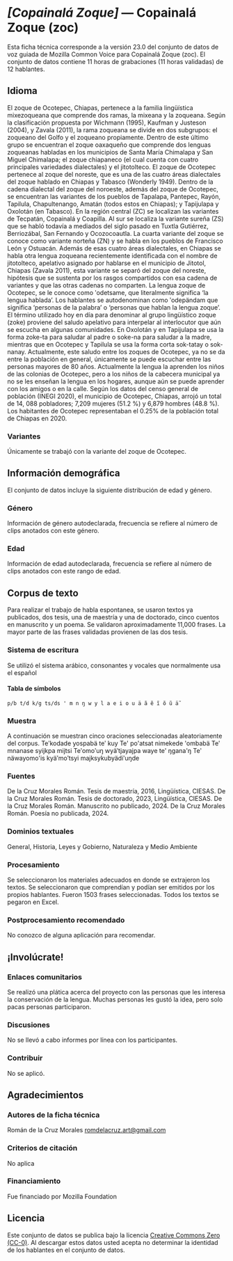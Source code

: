 # *[Copainalá Zoque]* &mdash; Copainalá Zoque (zoc)
Esta ficha técnica corresponde a la versión 23.0 del conjunto de datos de voz guiada de Mozilla Common Voice 
para Copainalá Zoque (zoc). El conjunto de datos contiene 11 horas de grabaciones (11 horas
validadas) de 12 hablantes.

## Idioma
<!-- {{LANGUAGE_DESCRIPTION}} -->
<!-- Proporcione una breve descripción (1-2 párrafos) de su idioma -->

El zoque de Ocotepec, Chiapas, pertenece a la familia lingüística mixezoqueana que comprende dos ramas, la mixeana y la zoqueana. Según la clasificación propuesta por Wichmann (1995), Kaufman y Justeson (2004), y Zavala (2011), la rama zoqueana se divide en dos subgrupos: el zoqueano del Golfo y el zoqueano propiamente. Dentro de este último grupo se encuentran el zoque oaxaqueño que comprende dos lenguas zoqueanas habladas en los municipios de Santa María Chimalapa y San Miguel Chimalapa; el zoque chiapaneco (el cual cuenta con cuatro principales variedades dialectales) y el jitotolteco.  El zoque de Ocotepec pertenece al zoque del noreste, que es una de las cuatro áreas dialectales del zoque hablado en Chiapas y Tabasco (Wonderly 1949). Dentro de la cadena dialectal del zoque del noroeste, además del zoque de Ocotepec, se encuentran las variantes de los pueblos de Tapalapa, Pantepec, Rayón, Tapilula, Chapultenango, Amatán (todos estos en Chiapas); y Tapijulapa y Oxolotán (en Tabasco). En la región central (ZC) se localizan las variantes de Tecpatán, Copainalá y Coapilla. Al sur se localiza la variante sureña (ZS) que se habló todavía a mediados del siglo pasado en Tuxtla Gutiérrez, Berriozábal, San Fernando y Ocozocoautla. La cuarta variante del zoque se conoce como variante norteña (ZN) y se habla en los pueblos de Francisco León y Ostuacán. Además de esas cuatro áreas dialectales, en Chiapas se habla otra lengua zoqueana recientemente identificada con el nombre de jitotolteco, apelativo asignado por hablarse en el municipio de Jitotol, Chiapas (Zavala 2011), esta variante se separó del zoque del noreste, hipótesis que se sustenta por los rasgos compartidos con esa cadena de variantes y que las otras cadenas no comparten. La lengua zoque de Ocotepec, se le conoce como ʹodetsame, que literalmente significa ‘la lengua hablada’. Los hablantes se autodenominan como ʹodepändam que significa ‘personas de la palabra’ o ‘personas que hablan la lengua zoque’. El término utilizado hoy en día para denominar al grupo lingüístico zoque (zoke) proviene del saludo apelativo para interpelar al interlocutor que aún se escucha en algunas comunidades. En Oxolotán y en Tapijulapa se usa la forma zoke-ta para saludar al padre o soke-na para saludar a la madre, mientras que en Ocotepec y Tapilula se usa la forma corta sok-tatay o sok-nanay. Actualmente, este saludo entre los zoques de Ocotepec, ya no se da entre la población en general, únicamente se puede escuchar entre las personas mayores de 80 años. Actualmente la lengua la aprenden los niños de las colonias de Ocotepec, pero a los niños de la cabecera municipal ya no se les enseñan la lengua en los hogares, aunque aún se puede aprender con los amigos o en la calle. Según los datos del censo general de población (INEGI 2020), el municipio de Ocotepec, Chiapas, arrojó un total de 14, 088 pobladores; 7,209 mujeres (51.2 %) y 6,879 hombres (48.8 %). Los habitantes de Ocotepec representaban el 0.25% de la población total de Chiapas en 2020.

### Variantes
<!-- {{VARIANT_DESCRIPTION}} -->
<!-- @ OPCIONAL @ -->
<!-- Describa las variantes (variantes MCV) de su idioma -->

Únicamente se trabajó con la variante del zoque de Ocotepec. 

## Información demográfica
<!-- puede obtener gran parte de la información en esta sección desde https://analyzer.cv-toolbox.web.tr/browse -->
El conjunto de datos incluye la siguiente distribución de edad y género.

### Género
<!-- {{GENDER_TABLE}} -->
<!-- @ GENERADO AUTOMÁTICAMENTE @ -->
<!-- | Género              | Frecuencia |
|---------------------|------------|
| masculino           | ? |
| no declarado        | ? |
| femenino            | ? | -->
Información de género autodeclarada, frecuencia se refiere al número de clips anotados con este género.

### Edad
<!-- {{AGE_TABLE}} -->
<!-- @ GENERADO AUTOMÁTICAMENTE @ -->
<!-- | Rango de edad | Frecuencia |
|---------------|------------|
| adolescentes  | ? |
| veintes       | ? |
| treintas      | ? |
| cuarentas     | ? |
| cincuentas    | ? |
   ...si hay otros rangos de edad presentes en sus datos, añádalos como filas... -->
Información de edad autodeclarada, frecuencia se refiere al número de clips anotados con este rango de edad.

## Corpus de texto
<!-- {{TEXT_CORPUS_DESCRIPTION}} -->
<!-- @ OPCIONAL @ -->
<!-- Una descripción general del corpus de texto, con información como la longitud media (en caracteres y palabras) de las oraciones validadas. -->

Para realizar el trabajo de habla espontanea, se usaron textos ya publicados, dos tesis, una de maestría y una de doctorado, cinco cuentos en manuscrito y un poema. Se validaron aproximadamente 11,000 frases. La mayor parte de las frases validadas provienen de las dos tesis.

### Sistema de escritura
<!-- {{WRITING_SYSTEM_DESCRIPTION}} -->
<!-- @ OPCIONAL @ -->
<!-- Una descripción del sistema de escritura (o sistemas de escritura) utilizado en el corpus de texto -->

Se utilizó el sistema arábico, consonantes y vocales que normalmente usa el español

#### Tabla de símbolos
<!-- {{ALPHABET_TABLE}} -->
<!-- @ OPCIONAL @ -->
<!-- Si el sistema de escritura es alfabético, puede incluir aquí el alfabeto válido -->

```p/b t/d k/g ts/ds ' m n ŋ w y l a e i o u ä ã ẽ ĩ õ ũ ä̃```

### Muestra
<!-- {{SENTENCES_SAMPLE}} -->
A continuación se muestran cinco oraciones seleccionadas aleatoriamente del corpus.
Teʹkodade yospabä teʹ kuy Te' po'atsat nimekede 'ombabä Teʹ mnanase syijkpa mijtsi Teʹomoʹuŋ wyäʹtjayajpa waye te' ŋgana'ŋ Teʹ näwayomo'is kyäʹmoʹtsyi majksykubyädiʹuŋde

### Fuentes
<!-- {{SOURCES_LIST}} -->
<!-- @ OPCIONAL @ -->
<!-- Una lista de las fuentes de las oraciones, se puede limitar a las N principales -->

De la Cruz Morales Román. Tesis de maestría, 2016, Lingüística, CIESAS. De la Cruz Morales Román. Tesis de doctorado, 2023, Lingüística, CIESAS. De la Cruz Morales Román. Manuscrito no publicado, 2024. De la Cruz Morales Román. Poesía no publicada, 2024.

### Dominios textuales
<!-- {{TEXT_DOMAIN_DESCRIPTION}} -->
<!-- @ OPCIONAL @ -->
<!-- ¿Qué dominios textuales están representados en el corpus? -->

General, Historia, Leyes y Gobierno, Naturaleza y Medio Ambiente

### Procesamiento
<!-- {{PROCESSING_DESCRIPTION}} -->
<!-- @ OPCIONAL @ -->
<!-- Cómo se ha procesado la información textual -->

Se seleccionaron los materiales adecuados en donde se extrajeron los textos. Se seleccionaron que comprendían y podían ser emitidos por los propios hablantes. Fueron 1503 frases seleccionadas. Todos los textos se pegaron en Excel.

### Postprocesamiento recomendado
<!-- {{RECOMMENDED_POSTPROCESSING_DESCRIPTION}} -->
<!-- @ OPCIONAL @ -->
<!-- Qué debería hacerse antes de usar los datos, por ejemplo normalización de Unicode -->

No conozco de alguna aplicación para recomendar.

## ¡Involúcrate!


### Enlaces comunitarios
<!-- {{COMMUNITY_LINKS_LIST}} -->
<!-- @ OPCIONAL @ -->
<!-- Enlaces a chats / foros de la comunidad -->

Se realizó una plática acerca del proyecto con las personas que les interesa la conservación de la lengua. Muchas personas les gustó la idea, pero solo pacas personas participaron.

### Discusiones
<!-- {{DISCUSSION_LINKS_LIST}} -->
<!-- @ OPCIONAL @ -->
<!-- Puede incluirse cualquier enlace a debates, por ejemplo en Discourse, foros u otros blogs -->

No se llevó a cabo informes por línea con los participantes.

### Contribuir
<!-- {{CONTRIBUTE_LINKS_LIST}} -->
<!-- Aquí puede incluir enlaces sobre cómo contribuir al conjunto de datos -->

No se aplicó.

## Agradecimientos


### Autores de la ficha técnica
<!-- {{DATASHEET_AUTHORS_LIST}} -->
<!-- Una lista en el formato: Su Nombre <email@email.com> -->

Román de la Cruz Morales <romdelacruz.art@gmail.com>

### Criterios de citación
<!-- {{CITATION_DESCRIPTION}} -->
<!-- @ OPCIONAL @ -->
<!-- Si publicó un artículo y desea que lo citen, puede incluir el BiBTeX aquí -->

No aplica

### Financiamiento
<!-- {{FUNDING_DESCRIPTION}} -->
<!-- @ OPCIONAL @ -->
<!-- Si recibió financiemiento, puede incluir el reconocimiento aquí -->

Fue financiado por Mozilla Foundation

## Licencia
Este conjunto de datos se publica bajo la licencia [Creative Commons Zero (CC-0)](https://creativecommons.org/public-domain/cc0/). Al descargar estos datos
usted acepta no determinar la identidad de los hablantes en el conjunto de datos.